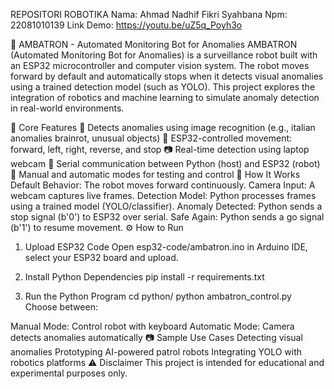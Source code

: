 REPOSITORI ROBOTIKA
Nama: Ahmad Nadhif Fikri Syahbana
Npm: 22081010139
Link Demo: https://youtu.be/uZ5q_Poyh3o

🤖 AMBATRON - Automated Monitoring Bot for Anomalies
AMBATRON (Automated Monitoring Bot for Anomalies) is a surveillance robot built with an ESP32 microcontroller and computer vision system. The robot moves forward by default and automatically stops when it detects visual anomalies using a trained detection model (such as YOLO). This project explores the integration of robotics and machine learning to simulate anomaly detection in real-world environments.

📸 Core Features
🧠 Detects anomalies using image recognition (e.g., italian anomalies brainrot, unusual objects)
🤖 ESP32-controlled movement: forward, left, right, reverse, and stop
📷 Real-time detection using laptop webcam
🔌 Serial communication between Python (host) and ESP32 (robot)
🧪 Manual and automatic modes for testing and control
🚀 How It Works
Default Behavior: The robot moves forward continuously.
Camera Input: A webcam captures live frames.
Detection Model: Python processes frames using a trained model (YOLO/classifier).
Anomaly Detected: Python sends a stop signal (b'0') to ESP32 over serial.
Safe Again: Python sends a go signal (b'1') to resume movement.
⚙️ How to Run
1. Upload ESP32 Code
Open esp32-code/ambatron.ino in Arduino IDE, select your ESP32 board and upload.

2. Install Python Dependencies
pip install -r requirements.txt
3. Run the Python Program
cd python/
python ambatron_control.py
Choose between:

Manual Mode: Control robot with keyboard
Automatic Mode: Camera detects anomalies automatically
📷 Sample Use Cases
Detecting visual anomalies
Prototyping AI-powered patrol robots
Integrating YOLO with robotics platforms
⚠️ Disclaimer
This project is intended for educational and experimental purposes only.
